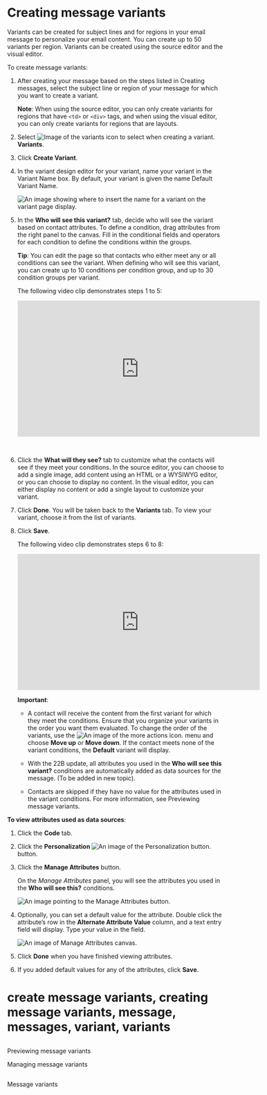 <?xml version="1.0" encoding="utf-8"?>
<html xmlns:MadCap="http://www.madcapsoftware.com/Schemas/MadCap.xsd">
    <head>
        <meta name="description" content="Learn how to create message variants." />
        <meta name="keywords" content="create message variants, creating message variants, message, messages, variant, variants" />
    </head>
    <body>
        <h1>Creating message variants</h1>
        <p>Variants can be created for subject lines and for  regions in your email message to personalize your email content. You can create up to 50 variants per region.  Variants can be created using the source editor and the visual editor.</p>
        <p class="task_intro">To create message variants:</p>
        <ol>
            <li>After creating your message based on the steps listed in <MadCap:xref href="CreatingMessages.htm">Creating messages</MadCap:xref>, select the subject line or region of your message for which you want to create a variant. </li>
            <p class="note"><b>Note</b>: When using the source editor, you can only create variants for regions that have <code>&lt;td&gt;</code> or <code>&lt;div&gt;</code> tags, and when using the visual editor, you can only create variants for regions that are layouts.</p>
            <li>
                <p>Select <img src="../../Resources/Images/Messages/VariantsIcon.png" alt="Image of the variants icon to select when creating a variant." class="icon_Inline_XSmall_NoAction" /><b>Variants</b>.</p>
            </li>
            <li>
                <p>Click <b>Create Variant</b>.</p>
            </li>
            <li>In the variant design editor for your variant, name your variant in the Variant Name box. By default, your variant is given the name Default Variant Name.</li>
            <p>
                <img src="../../Resources/Images/Messages/VariantPage.png" alt="An image showing where to insert the name for a variant on the variant page display." class="screenshot_Large_Popup" />
            </p>
            <li>
                <p>In the <b>Who will see this variant?</b> tab, decide who will see the variant based on contact attributes. To define a condition, drag attributes from the right panel to the  canvas. Fill in the conditional fields and operators for each condition to define the conditions within the groups.</p>
            </li>
            <p class="tip"><b>Tip</b>: You can edit the page so that contacts who either meet any or all conditions can see the variant. When defining who will see this variant, you can create up to 10 conditions per condition group, and up to 30 condition groups per variant. </p>
            <p>The following video clip demonstrates steps 1 to 5:</p>
            <p>
                <div class="videoWrapper"><iframe id="kaltura_player" width="560" height="315" src="https://cdnapisec.kaltura.com/p/2171811/sp/217181100/embedIframeJs/uiconf_id/35965902/partner_id/2171811?iframeembed=true&amp;playerId=kaltura_player&amp;entry_id=1_1x0dhv3c" frameborder="0" allowfullscreen="1"></iframe>
                </div>
            </p>
            <p>&#160;</p>
            <li>
                <p>Click the <b>What will they see?</b> tab to customize what the contacts will see if they meet your conditions. In the source editor, you can choose to add a single image, add content using an HTML or a WYSIWYG editor, or you can choose to display no content. In the visual editor, you can either display no content or add a single layout to customize your variant.</p>
            </li>
            <li>
                <p>Click <b>Done</b>. You will be taken back to the <b>Variants</b> tab. To view your variant, choose it from the list of variants.</p>
            </li>
            <li>Click <b>Save</b>.</li>
            <p>The following video clip demonstrates steps 6 to 8:</p>
            <p>
                <div class="videoWrapper"><iframe id="kaltura_player" width="560" height="315" src="https://cdnapisec.kaltura.com/p/2171811/sp/217181100/embedIframeJs/uiconf_id/35965902/partner_id/2171811?iframeembed=true&amp;playerId=kaltura_player&amp;entry_id=1_dp28vrs9" frameborder="0" allowfullscreen="1"></iframe>
                </div>
            </p>
            <div class="important"><b>Important</b>:<ul><li><p>A contact will receive the content from the first variant for which they meet the conditions. Ensure that you organize your variants in the order you want them evaluated. To change the order of the variants, use the <img src="../../Resources/Images/Messages/MoreActions.png" alt="An image of the more actions icon." class="icon_Inline_XSmall_NoAction" /> menu and choose <b>Move up</b> or <b>Move down</b>. If the contact meets none of the variant conditions, the <b>Default</b> variant will display.</p></li><li MadCap:conditions="ContentStatus.Draft"><p><MadCap:annotation MadCap:createDate="2022-05-05T23:57:44.9595088-07:00" MadCap:creator="jmpohl" MadCap:initials="JM" MadCap:comment="Modified for 22B" MadCap:editor="jmpohl" MadCap:editDate="2022-05-05T23:57:48.4077873-07:00">With the 22B update, all attributes you used in the <b>Who will see this variant?</b> conditions are automatically added as data sources for the message</MadCap:annotation>. (To be added in new topic).</p></li><li><p>Contacts are skipped if they have no value for the attributes used in the variant conditions. For more information, see <MadCap:xref href="PreviewingMessageVariants.htm">Previewing message variants</MadCap:xref>.</p></li></ul></div>
        </ol>
        <p class="task_intro" style="font-weight: normal;" MadCap:conditions="ContentStatus.Draft"><b><MadCap:annotation MadCap:createDate="2022-05-05T23:57:58.4352124-07:00" MadCap:creator="jmpohl" MadCap:initials="JM" MadCap:comment="Modified procedure for 22B to be viewing the attributes added automaticallyl, and optionally changing the default variables." MadCap:editor="jmpohl" MadCap:editDate="2022-05-05T23:59:08.0329388-07:00">To view attributes used as data sources</MadCap:annotation></b>:</p>
        <ol MadCap:conditions="ContentStatus.Draft">
            <li>
                <p>Click the <b>Code</b> tab.</p>
            </li>
            <li>
                <p>Click the <b>Personalization </b> <img src="../../Resources/Images/Messages/PersonalizationToken.PNG" alt="An image of the Personalization button." class="icon_Inline_XSmall_NoAction" /> button.</p>
            </li>
            <li>
                <p>Click the <b>Manage Attributes</b> button. </p>
                <p>On the <em>Manage Attributes</em> panel, you will see the attributes you used in the <b>Who will see this?</b> conditions.</p>
                <p>
                    <img src="../../Resources/Images/Campaigns/ManageAttributesButton.png" class="screenshot_Large_Popup" alt="An image pointing to the Manage Attributes button." />
                </p>
            </li>
            <li>
                <p>Optionally, you can set a default value for the attribute. Double click the attribute’s row in the <b>Alternate Attribute Value</b> column, and a text entry field will display. Type your value in the field.</p>
                <p>
                    <img src="../../Resources/Images/Messages/ManageAttributesCanvas.png" class="screenshot_Large_Popup" alt="An image of Manage Attributes canvas." />
                </p>
            </li>
            <li>
                <p>Click <b>Done</b> when you have finished viewing attributes.</p>
            </li>
            <li>
                <p>If you added default values for any of the attributes, click <b>Save</b>.</p>
            </li>
        </ol>
        <h1 class="keywordsHidden" MadCap:autonum="">create message variants, creating message variants, message, messages, variant, variants</h1>
        <h2 MadCap:conditions="Medium.WebOnly"><MadCap:variable name="Global-TemplateVariables.Tasks" />
        </h2>
        <p MadCap:conditions="Medium.WebOnly">
            <MadCap:xref href="PreviewingMessageVariants.htm">Previewing message variants</MadCap:xref>
        </p>
        <p MadCap:conditions="Medium.WebOnly">
            <MadCap:xref href="ManagingMessageVariants.htm">Managing message variants</MadCap:xref>
        </p>
        <h2 MadCap:conditions="Medium.WebOnly"><MadCap:variable name="Global-TemplateVariables.Related" />
        </h2>
        <p>
            <MadCap:xref href="MessageVariants.htm">Message variants</MadCap:xref>
        </p>
    </body>
</html>
